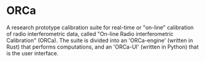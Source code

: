 # ORCa
A research prototype calibration suite for real-time or "on-line" calibration of radio interferometric data, called "On-line Radio interferometric Calibration" (ORCa). The suite is divided into an 'ORCa-engine' (written in Rust) that performs computations, and an 'ORCa-UI' (written in Python) that is the user interface. 
